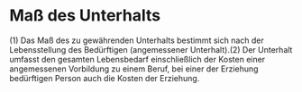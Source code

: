 # Maß des Unterhalts

(1) Das Maß des zu gewährenden Unterhalts bestimmt sich nach der Lebensstellung des Bedürftigen (angemessener Unterhalt).(2) Der Unterhalt umfasst den gesamten Lebensbedarf einschließlich der Kosten einer angemessenen Vorbildung zu einem Beruf, bei einer der Erziehung bedürftigen Person auch die Kosten der Erziehung. 

